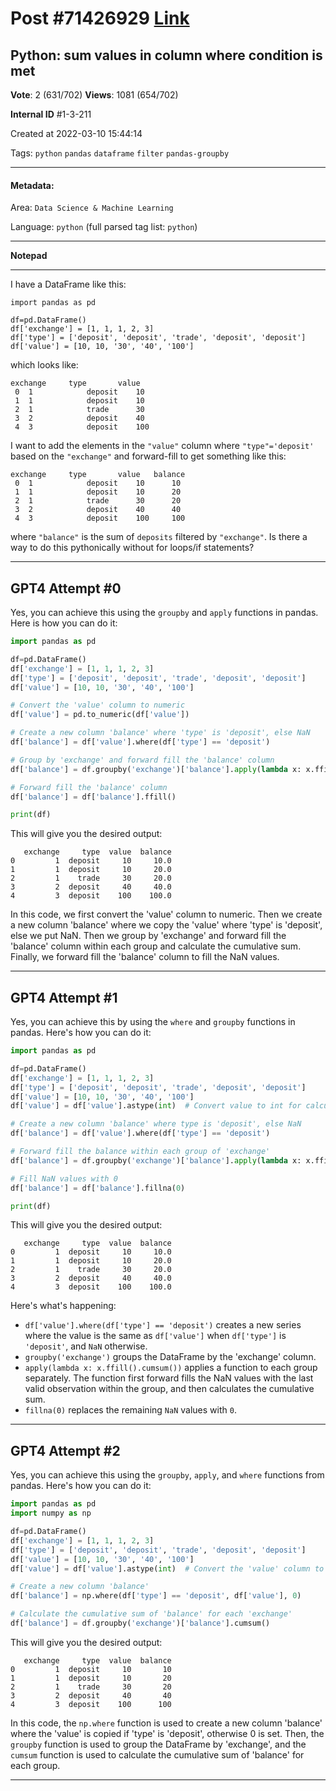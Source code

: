 
# Post \#71426929 [Link](https://stackoverflow.com/questions/71426929/)

## Python: sum values in column where condition is met

**Vote**: 2 (631/702) **Views**: 1081 (654/702) 

**Internal ID** \#1-3-211

Created at 2022-03-10 15:44:14

Tags: `python` `pandas` `dataframe` `filter` `pandas-groupby`

----------

#### Metadata:

Area: `Data Science & Machine Learning`

Language: `python` (full parsed tag list: `python`)

----------

**Notepad**


----------

I have a DataFrame like this:
```
import pandas as pd

df=pd.DataFrame()
df['exchange'] = [1, 1, 1, 2, 3]
df['type'] = ['deposit', 'deposit', 'trade', 'deposit', 'deposit']
df['value'] = [10, 10, '30', '40', '100']
```

which looks like:
```
exchange     type       value
 0  1            deposit    10
 1  1            deposit    10
 2  1            trade      30
 3  2            deposit    40
 4  3            deposit    100
```

I want to add the elements in the `"value"` column where `"type"='deposit'` based on the `"exchange"` and forward-fill to get something like this:
```
exchange     type       value   balance
 0  1            deposit    10      10
 1  1            deposit    10      20
 2  1            trade      30      20
 3  2            deposit    40      40
 4  3            deposit    100     100
```

where `"balance"` is the sum of `deposits` filtered by `"exchange"`.
Is there a way to do this pythonically without for loops/if statements?


----------
        
## GPT4 Attempt \#0

Yes, you can achieve this using the `groupby` and `apply` functions in pandas. Here is how you can do it:

```python
import pandas as pd

df=pd.DataFrame()
df['exchange'] = [1, 1, 1, 2, 3]
df['type'] = ['deposit', 'deposit', 'trade', 'deposit', 'deposit']
df['value'] = [10, 10, '30', '40', '100']

# Convert the 'value' column to numeric
df['value'] = pd.to_numeric(df['value'])

# Create a new column 'balance' where 'type' is 'deposit', else NaN
df['balance'] = df['value'].where(df['type'] == 'deposit')

# Group by 'exchange' and forward fill the 'balance' column
df['balance'] = df.groupby('exchange')['balance'].apply(lambda x: x.ffill().cumsum())

# Forward fill the 'balance' column
df['balance'] = df['balance'].ffill()

print(df)
```

This will give you the desired output:

```
   exchange     type  value  balance
0         1  deposit     10     10.0
1         1  deposit     10     20.0
2         1    trade     30     20.0
3         2  deposit     40     40.0
4         3  deposit    100    100.0
```

In this code, we first convert the 'value' column to numeric. Then we create a new column 'balance' where we copy the 'value' where 'type' is 'deposit', else we put NaN. Then we group by 'exchange' and forward fill the 'balance' column within each group and calculate the cumulative sum. Finally, we forward fill the 'balance' column to fill the NaN values.

--------

## GPT4 Attempt \#1

Yes, you can achieve this by using the `where` and `groupby` functions in pandas. Here's how you can do it:

```python
import pandas as pd

df=pd.DataFrame()
df['exchange'] = [1, 1, 1, 2, 3]
df['type'] = ['deposit', 'deposit', 'trade', 'deposit', 'deposit']
df['value'] = [10, 10, '30', '40', '100']
df['value'] = df['value'].astype(int)  # Convert value to int for calculations

# Create a new column 'balance' where type is 'deposit', else NaN
df['balance'] = df['value'].where(df['type'] == 'deposit')

# Forward fill the balance within each group of 'exchange'
df['balance'] = df.groupby('exchange')['balance'].apply(lambda x: x.ffill().cumsum())

# Fill NaN values with 0
df['balance'] = df['balance'].fillna(0)

print(df)
```

This will give you the desired output:

```
   exchange     type  value  balance
0         1  deposit     10     10.0
1         1  deposit     10     20.0
2         1    trade     30     20.0
3         2  deposit     40     40.0
4         3  deposit    100    100.0
```

Here's what's happening:

- `df['value'].where(df['type'] == 'deposit')` creates a new series where the value is the same as `df['value']` when `df['type']` is `'deposit'`, and `NaN` otherwise.
- `groupby('exchange')` groups the DataFrame by the 'exchange' column.
- `apply(lambda x: x.ffill().cumsum())` applies a function to each group separately. The function first forward fills the NaN values with the last valid observation within the group, and then calculates the cumulative sum.
- `fillna(0)` replaces the remaining `NaN` values with `0`.

--------

## GPT4 Attempt \#2

Yes, you can achieve this using the `groupby`, `apply`, and `where` functions from pandas. Here's how you can do it:

```python
import pandas as pd
import numpy as np

df=pd.DataFrame()
df['exchange'] = [1, 1, 1, 2, 3]
df['type'] = ['deposit', 'deposit', 'trade', 'deposit', 'deposit']
df['value'] = [10, 10, '30', '40', '100']
df['value'] = df['value'].astype(int)  # Convert the 'value' column to int

# Create a new column 'balance'
df['balance'] = np.where(df['type'] == 'deposit', df['value'], 0)

# Calculate the cumulative sum of 'balance' for each 'exchange'
df['balance'] = df.groupby('exchange')['balance'].cumsum()
```

This will give you the desired output:

```
   exchange     type  value  balance
0         1  deposit     10       10
1         1  deposit     10       20
2         1    trade     30       20
3         2  deposit     40       40
4         3  deposit    100      100
```

In this code, the `np.where` function is used to create a new column 'balance' where the 'value' is copied if 'type' is 'deposit', otherwise 0 is set. Then, the `groupby` function is used to group the DataFrame by 'exchange', and the `cumsum` function is used to calculate the cumulative sum of 'balance' for each group.

--------
